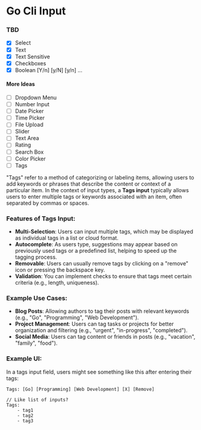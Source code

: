 # Go Cli Input

### TBD
- [x] Select
- [x] Text
- [x] Text Sensitive
- [x] Checkboxes
- [x] Boolean [Y/n] [y/N] [y/n] ...

#### More Ideas
- [ ] Dropdown Menu
- [ ] Number Input
- [ ] Date Picker
- [ ] Time Picker
- [ ] File Upload
- [ ] Slider
- [ ] Text Area
- [ ] Rating
- [ ] Search Box
- [ ] Color Picker
- [ ] Tags

"Tags" refer to a method of categorizing or labeling items, allowing users to add keywords or phrases that describe the content or context of a particular item. In the context of input types, a **Tags input** typically allows users to enter multiple tags or keywords associated with an item, often separated by commas or spaces.

### Features of Tags Input:
- **Multi-Selection**: Users can input multiple tags, which may be displayed as individual tags in a list or cloud format.
- **Autocomplete**: As users type, suggestions may appear based on previously used tags or a predefined list, helping to speed up the tagging process.
- **Removable**: Users can usually remove tags by clicking on a "remove" icon or pressing the backspace key.
- **Validation**: You can implement checks to ensure that tags meet certain criteria (e.g., length, uniqueness).

### Example Use Cases:
- **Blog Posts**: Allowing authors to tag their posts with relevant keywords (e.g., "Go", "Programming", "Web Development").
- **Project Management**: Users can tag tasks or projects for better organization and filtering (e.g., "urgent", "in-progress", "completed").
- **Social Media**: Users can tag content or friends in posts (e.g., "vacation", "family", "food").

### Example UI:
In a tags input field, users might see something like this after entering their tags:

```
Tags: [Go] [Programming] [Web Development] [X] [Remove]
```

```
// Like list of inputs?
Tags: 
    - tag1
    - tag2
    - tag3
```
